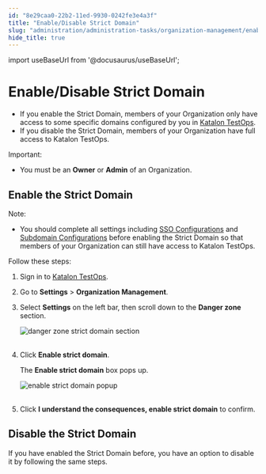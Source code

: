 ```yaml
---
id: "8e29caa0-22b2-11ed-9930-0242fe3e4a3f"
title: "Enable/Disable Strict Domain"
slug: "administration/administration-tasks/organization-management/enabledisable-strict-domain"
hide_title: true
---
```

import useBaseUrl from '@docusaurus/useBaseUrl';


# <a id="id" class="anchor_top_offset"/><a id="ariaid-title1" class="anchor_top_offset"/>Enable/Disable Strict Domain

<ul xmlns="http://www.w3.org/1999/xhtml" className="ul"><li className="li">If you enable the Strict Domain, members of your Organization     only have access to some specific domains configured by you in <a className="xref j-external-link" href="https://testops.katalon.io/login" target="_blank">Katalon TestOps</a>.</li><li className="li">If you disable the Strict Domain, members of your Organization     have full access to Katalon TestOps.</li></ul> 
<div xmlns="http://www.w3.org/1999/xhtml" className="note important note_important"><span className="note__title">Important:</span> 
  <ul className="ul"><li className="li">You must be an <strong className="ph b">Owner</strong> or <strong className="ph b">Admin</strong> of an Organization.</li></ul>
</div>

## <a id="id_1" class="anchor_top_offset"/>Enable the Strict Domain

<div xmlns="http://www.w3.org/1999/xhtml" className="note note note_note"><span className="note__title">Note:</span> 
  <ul className="ul"><li className="li"><p className="p">You should complete all settings including <a className="xref" href="/administration/administration-tasks/organization-management/single-sign-on-configurations">SSO
          Configurations</a> and <a className="xref" href="/administration/administration-tasks/organization-management/subdomain-configurations">Subdomain
          Configurations</a> before enabling the Strict Domain so that
        members of your Organization can still have access to Katalon
        TestOps.</p></li></ul>
</div>
<p xmlns="http://www.w3.org/1999/xhtml" className="p">Follow these steps:</p> 
<ol xmlns="http://www.w3.org/1999/xhtml" className="ol"><li className="li">     <p className="p">Sign in to <a className="xref j-external-link" href="https://testops.katalon.io/login" target="_blank">Katalon         TestOps</a>.</p>   </li><li className="li">     <p className="p">Go to <strong className="ph b">Settings</strong> &gt; <strong className="ph b">Organization         Management</strong>.</p>   </li><li className="li">     <p className="p">Select <strong className="ph b">Settings</strong> on the left bar, then scroll       down to the <strong className="ph b">Danger zone</strong> section.</p>     <p className="p">       <img className="image" src={useBaseUrl("https://github.com/katalon-studio/docs-images/raw/master/katalon-analytics/docs/testops-revamp-july-strict-domain/strict-domain-section-in-settings.png")} alt="danger zone strict domain section" /><br /><br />     </p>   </li><li className="li">     <p className="p">Click <strong className="ph b">Enable strict domain</strong>.</p>     <p className="p">The <strong className="ph b">Enable strict domain</strong> box pops up.</p>     <p className="p">       <img className="image" src={useBaseUrl("https://github.com/katalon-studio/docs-images/raw/master/katalon-analytics/docs/testops-revamp-july-strict-domain/enable-strict-domain-popup.png")} alt="enable strict domain popup" /><br /><br />     </p>   </li><li className="li">     <p className="p">Click <strong className="ph b">I understand the consequences, enable strict         domain</strong> to confirm.</p>   </li></ol> 
    

## <a id="id_2" class="anchor_top_offset"/>Disable the Strict Domain

    
      
<p xmlns="http://www.w3.org/1999/xhtml" className="p">If you have enabled the Strict Domain before, you have an option   to disable it by following the same steps.</p> 
    
  
